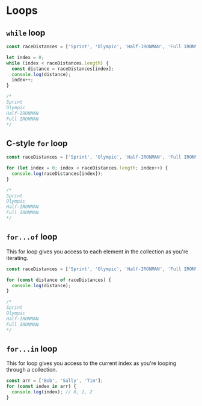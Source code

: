 # Loops 

## `while` loop

```javascript 
const raceDistances = ['Sprint', 'Olympic', 'Half-IRONMAN', 'Full IRONMAN']; 
```

```javascript 
let index = 0; 
while (index < raceDistances.length) {
  const distance = raceDistances[index]; 
  console.log(distance); 
  index++; 
}

/*
Sprint
Olympic
Half-IRONMAN
Full IRONMAN
*/
```


## C-style `for` loop

```javascript 
const raceDistances = ['Sprint', 'Olympic', 'Half-IRONMAN', 'Full IRONMAN']; 
```

```javascript
for (let index = 0; index < raceDistances.length; index++) {
  console.log(raceDistances[index]); 
}

/*
Sprint
Olympic
Half-IRONMAN
Full IRONMAN
*/
```


## `for...of` loop

This for loop gives you access to each element in the collection as you're iterating. 

```javascript 
const raceDistances = ['Sprint', 'Olympic', 'Half-IRONMAN', 'Full IRONMAN']; 
```

```javascript 
for (const distance of raceDistances) {
  console.log(distance); 
}

/*
Sprint
Olympic
Half-IRONMAN
Full IRONMAN
*/
```

## `for...in` loop 

This for loop gives you access to the current index as you're looping through a collection. 

```javascript 
const arr = ['Bob', 'Sally', 'Tim']; 
for (const index in arr) {
  console.log(index); // 0, 1, 2
}
```
